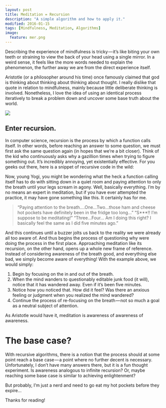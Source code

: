 ```yaml
---
layout: post
title: Meditation = Recursion
description: "A simple algorithm and how to apply it."
modified: 2016-01-15
tags: [Mindfulness, Meditation, Algorithms]
image:
  feature: mer.png
---
```


Describing the experience of mindfulness is tricky — it’s like biting your own teeth or straining to view the back of your head using a single mirror. In a weird sense, it feels like the more words needed to explain the phenomenon, the further away we are from the direct experience itself.

Aristotle (or a philosopher around his time) once famously claimed that god is thinking about thinking about thinking about thought. I really dislike that quote in relation to mindfulness, mainly because little deliberate thinking is involved. Nonetheless, I love the idea of using an identical process iteratively to break a problem down and uncover some base truth about the world.
<div class="row mt-3">
    <div class="col-sm mt-3 mt-md-0 margin-bottom">
        <img class="img-fluid rounded z-depth-1" src="{{site.baseurl}}/assets/img/mer1.png">
    </div>
</div>

## Enter recursion.
In computer science, recursion is the process by which a function calls itself. In other words, before reaching an answer to some question, we must first ask the same question again (in hopes that we’re a bit closer). Think of the kid who continuously asks why a gazillion times when trying to figure something out. It’s incredibly annoying, yet existentially effective.
For you geeks out there, here is a snippet of recursive code in the wild:

Now, young Yogi, you might be wondering what the heck a function calling itself has to do with sitting down in a quiet room and paying attention to only the breath until your legs scream in agony. Well, basically everything.
I’m by no means an expert in meditation, but if you have ever attempted the practice, it may have gone something like this. It certainly has for me.

> “Paying attention to the breath….One…Two…those ham and cheese hot pockets have definitely been in the fridge too long…”
“S***!! I’m suppose to be meditating!”
“Three…Four… Am I doing this right? I basically feel the same as I did five minutes ago.”

And this continues until a buzzer jolts us back to the reality we were already all too aware of. And thus begins the process of questioning why were doing the process in the first place.
Approaching meditation like its recursion, on the other hand, opens up a whole new frame of reference. Instead of considering awareness of the breath good, and everything else bad, we simply become aware of everything!
With the example above, we would simply:

1. Begin by focusing on the in and out of the breath.
2. When the mind wanders to questionably editable junk food (it will), notice that it has wandered away. Even if it’s been five minutes.
3. Notice how you noticed that. How did it feel? Was there an anxious feeling or judgment when you realized the mind wandered?
4. Continue the process of re-focusing on the breath — not so much a goal as a neutral subject of attention.

As Aristotle would have it, meditation is awareness of awareness of awareness.

# The base case?
With recursive algorithms, there is a notion that the process should at some point reach a base case — a point where no further decent is necessary. Unfortunately, I don’t have many answers there, but it is a fun thought experiment. Is awareness analogous to infinite recursion? Or, maybe reaching some base case is similar to achieving enlightenment?

But probably, I’m just a nerd and need to go eat my hot pockets before they expire…

Thanks for reading!